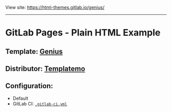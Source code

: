 View site: https://html-themes.gitlab.io/genius/

----

# GitLab Pages - Plain HTML Example

## Template: [Genius](http://www.templatemo.com/tm-402-genius)

## Distributor: [Templatemo](http://www.templatemo.com/)

## Configuration:

- Default
- GitLab CI: [`.gitlab-ci.yml`](https://gitlab.com/html-themes/genius/blob/master/.gitlab-ci.yml)

